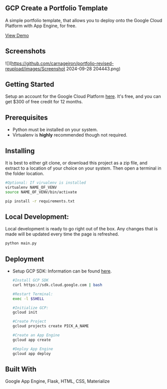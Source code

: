 ## GCP Create a Portfolio Template
A simple portfolio template, that allows you to deploy onto the Google Cloud Platform with App Engine, for free.

[View Demo](https://ultron-48c26.el.r.appspot.com/)
## Screenshots
![](https://github.com/carnageiron/portfolio-revised-reupload/images/Screenshot 2024-09-28 204443.png)
## Getting Started
Setup an account for the Google Cloud Platform [here](https://cloud.google.com/free/). It's free, and you can get $300 of free credit for 12 months.
## Prerequisites
* Python must be installed on your system.
* Virtualenv is **highly** recommended though not required.
## Installing
It is best to either git clone, or download this project as a zip file, and extract to a location of your choice on your system. Then open a terminal in the folder location.
```bash
#Optional: If virualenv is installed
virtualenv NAME_OF_VENV
source NAME_OF_VENV/bin/activate 

pip install -r requirements.txt
```
## Local Development:
Local development is ready to go right out of the box. Any changes that is made will be updated every time the page is refreshed.
```bash
python main.py
```
## Deployment
* Setup GCP SDK: Information can be found [here](https://cloud.google.com/sdk/docs/downloads-interactive#linux).

    ```bash
    #Install GCP SDK
    curl https://sdk.cloud.google.com | bash
    
    #Restart Terminal:
    exec -l $SHELL
    
    #Initialize GCP:
    gcloud init
    
    #Create Project
    gcloud projects create PICK_A_NAME
    
    #Create an App Engine
    gcloud app create
    
    #Deploy App Engine
    gcloud app deploy
    ```

## Built With
Google App Engine, Flask, HTML, CSS, Materialize
